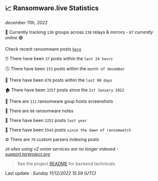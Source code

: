 
## 📈 Ransomware.live Statistics
_december 11th, 2022_

🔎 Currently tracking `130` groups across `238` relays & mirrors - _`87` currently online_ 🟢

Check recent ransomware posts [`here`](recentposts.md)


⏰ There have been `37` posts within the `last 24 hours`

🕓 There have been `153` posts within the `month of december`

📅 There have been `878` posts within the `last 90 days`

🏚 There have been `3257` posts since the `1st January 2022`

📸 There are `111` ransomware goup hosts screenshots

📝 There are `88` ransomware notes

🚀 There have been `2252` posts `last year`

🐣 There have been `5543` posts `since the dawn of ransomwatch`

⚙️ There are `70` custom parsers indexing posts

_`20` sites using v2 onion services are no longer indexed - [support.torproject.org](https://support.torproject.org/onionservices/v2-deprecation/)_

> See the project [README](https://github.com/jmousqueton/ransomwatch#readme) for backend technicals



Last update : _Sunday 11/12/2022 15.59 (UTC)_

